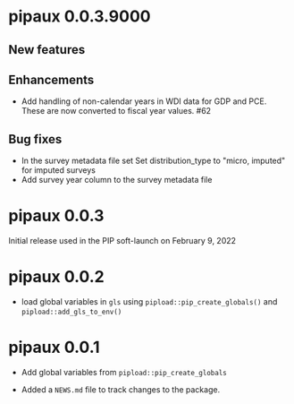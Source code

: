 # pipaux 0.0.3.9000

## New features

## Enhancements

* Add handling of non-calendar years in WDI data for GDP and PCE. These are now converted to fiscal year values. #62

## Bug fixes
 
* In the survey metadata file set Set distribution_type to "micro, imputed" for imputed surveys  
* Add survey year column to the survey metadata file 
# pipaux 0.0.3

Initial release used in the PIP soft-launch on February 9, 2022
# pipaux 0.0.2

* load global variables in `gls` using `pipload::pip_create_globals()` and `pipload::add_gls_to_env()`

# pipaux 0.0.1

* Add global variables from `pipload::pip_create_globals`

* Added a `NEWS.md` file to track changes to the package.
